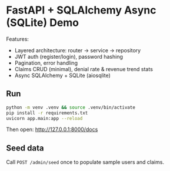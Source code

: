 # FastAPI + SQLAlchemy Async (SQLite) Demo

Features:
- Layered architecture: router → service → repository
- JWT auth (register/login), password hashing
- Pagination, error handling
- Claims CRUD (minimal), denial rate & revenue trend stats
- Async SQLAlchemy + SQLite (aiosqlite)

## Run
```bash
python -m venv .venv && source .venv/bin/activate
pip install -r requirements.txt
uvicorn app.main:app --reload
```
Then open: http://127.0.0.1:8000/docs

## Seed data
Call `POST /admin/seed` once to populate sample users and claims.
